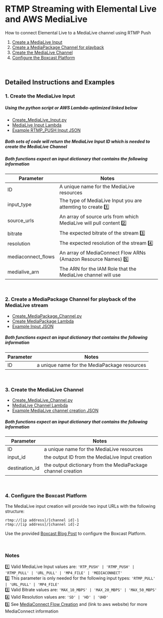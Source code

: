 # RTMP Streaming with Elemental Live and AWS MediaLive
How to connect Elemental Live to a MediaLive channel using RTMP Push
1. [Create a MediaLive Input](#1-create-the-medialive-input)
2. [Create a MediaPackage Channel for playback](#2-create-a-mediapackage-channel-for-playback-of-the-medialive-stream)
3. [Create the MediaLive Channel](#3-create-the-medialive-channel)
4. [Configure the Boxcast Platform](#4-configure-the-boxcast-platform)
<br>

## Detailed Instructions and Examples
### 1. Create the MediaLive Input
##### Using the python script or AWS Lambda-optimized linked below
- [Create_MediaLive_Input.py](https://github.com/kulpbenamazon/demo/blob/master/MediaLive/Compatibility/Examples/Create_MediaLive_Input.py)
- [MediaLive Input Lambda](https://github.com/kulpbenamazon/demo/blob/master/MediaLive/Compatibility/Examples/Lambda_Create_MediaLive_Input.py)
- [Example RTMP_PUSH Input JSON](https://github.com/kulpbenamazon/demo/blob/master/MediaLive/Compatibility/Examples/MediaLive_Input.json)
##### Both sets of code will return the MediaLive Input ID which is needed to create the MediaLive Channel
##### Both functions expect an input dictionary that contains the following information
Parameter | Notes
------------ | -------------
ID | A unique name for the MediaLive resources
input_type | The type of MediaLive Input you are attemting to create [:one:](#notes)
source_urls | An array of source urls from which MediaLive will pull content [:two:](#notes)
bitrate | The expected bitrate of the stream [:three:](#notes)
resolution | The expected resolution of the stream [:four:](#notes)
mediaconnect_flows | An array of MediaConnect Flow ARNs (Amazon Resource Names) [:five:](#notes)
medialive_arn | The ARN for the IAM Role that the MediaLive channel will use
<br>

### 2. Create a MediaPackage Channel for playback of the MediaLive stream
- [Create_MediaPackage_Channel.py](https://github.com/kulpbenamazon/demo/blob/master/MediaPackage/Compatibility/Examples/Create_MediaPackage_Channel.py)
- [Create MediaPackage Lambda](https://github.com/kulpbenamazon/demo/blob/master/MediaPackage/Compatibility/Examples/Lambda_Create_MediaPackage_Channel.py)
- [Example Input JSON](https://github.com/kulpbenamazon/demo/blob/master/MediaPackage/Compatibility/Examples/MediaPackage_Channel.json)
##### Both functions expect an input dictionary that contains the following information
Parameter | Notes
------------ | -------------
ID | a unique name for the MediaPackage resources
<br>

### 3. Create the MediaLive Channel
- [Create_MediaLive_Channel.py](https://github.com/kulpbenamazon/demo/blob/master/MediaLive/Compatibility/Examples/Create_MediaLive_Channel.py)
- [MediaLive Channel Lambda](https://github.com/kulpbenamazon/demo/blob/master/MediaLive/Compatibility/Examples/Lambda_Create_MediaLive_Channel.py)
- [Example MediaLive channel creation JSON](https://github.com/kulpbenamazon/demo/blob/master/MediaLive/Compatibility/Examples/MediaLive_Input.json)
##### Both functions expect an input dictionary that contains the following information
Parameter | Notes
------------ | -------------
ID | a unique name for the MediaLive resources
input_id | the output ID from the MediaLive Input creation
destination_id | the output dictionary from the MediaPackage channel creation
<br>

### 4. Configure the Boxcast Platform
The MediaLive input creation will provide two input URLs with the following structure:
```
rtmp://[ip address]/[channel id]-1
rtmp://[ip address]/[channel id]-2
```
Use the provided [Boxcast Blog Post](https://boxcast.zendesk.com/hc/en-us/articles/360022974052-How-to-Broadcast-to-AWS-Elemental-MediaLive-via-BoxCast) to configure the Boxcast Platform.

<br>

### Notes
:one: Valid MediaLive Input values are: `'RTP_PUSH' | 'RTMP_PUSH' | 'RTMP_PULL' | 'URL_PULL' | 'MP4_FILE' | 'MEDIACONNECT'`<br>
:two: This parameter is only needed for the following input types: `'RTMP_PULL' | 'URL_PULL' | 'MP4_FILE'` <br>
:three: Valid Bitrate values are: `'MAX_10_MBPS' | 'MAX_20_MBPS' | 'MAX_50_MBPS'` <br>
:four: Valid Resolution values are: `'SD' | 'HD' | 'UHD'` <br>
:five: See [MediaConnect Flow Creation](http://github.com/kulpbenamazon/MediaConnect') and (link to aws website) for more MediaConnect information <br>
